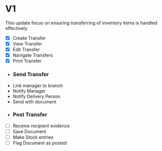 # V1
This update focus on ensuring transferring of inventory items is handled effectively
- [x] Create Transfer
- [x] View Transfer
- [x] Edit Transfer
- [x] Navigate Transfers
- [x] Print Transfer
-  ### Send Transfer
  - Link manager to branch
  - Notify Manager
  - Notify Delivery Person
  - Send with document
-  ### Post Transfer
  -[ ] Receive recipient evidence
  -[ ] Save Document
  -[ ] Make Stock entries
  -[ ] Flag Document as posted